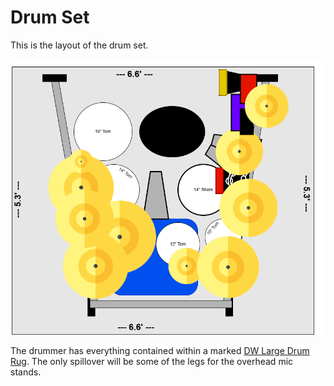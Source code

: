 # Drum Set

This is the layout of the drum set.

![Drum Set Stage Diagram](./Stage%20Diagram/Drum%20Set/Drum%20Set.drawio.png)

The drummer has everything contained within a marked [DW Large Drum Rug](https://www.sweetwater.com/store/detail/DWCPRUG2--dw-dwcprug2-large-drum-rug). The only spillover will be some of the legs for the overhead mic stands.
